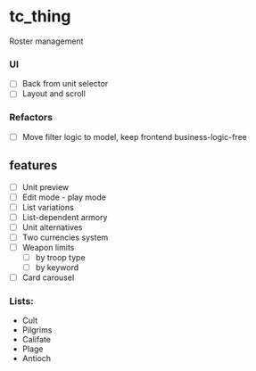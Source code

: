# tc_thing

Roster management

### UI
- [ ] Back from unit selector
- [ ] Layout and scroll

### Refactors
- [ ] Move filter logic to model, keep frontend business-logic-free

## features
- [ ] Unit preview
- [ ] Edit mode - play mode
- [ ] List variations
- [ ] List-dependent armory
- [ ] Unit alternatives
- [ ] Two currencies system
- [ ] Weapon limits
  - [ ] by troop type
  - [ ] by keyword

- [ ] Card carousel

### Lists:
- Cult
- Pilgrims
- Califate
- Plage
- Antioch
